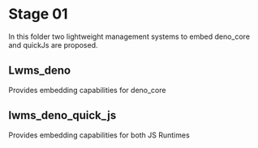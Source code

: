 # Stage 01
In this folder two lightweight management systems to embed deno_core and quickJs are proposed.

## Lwms_deno
Provides embedding capabilities for deno_core

## lwms_deno_quick_js
Provides embedding capabilities for both JS Runtimes